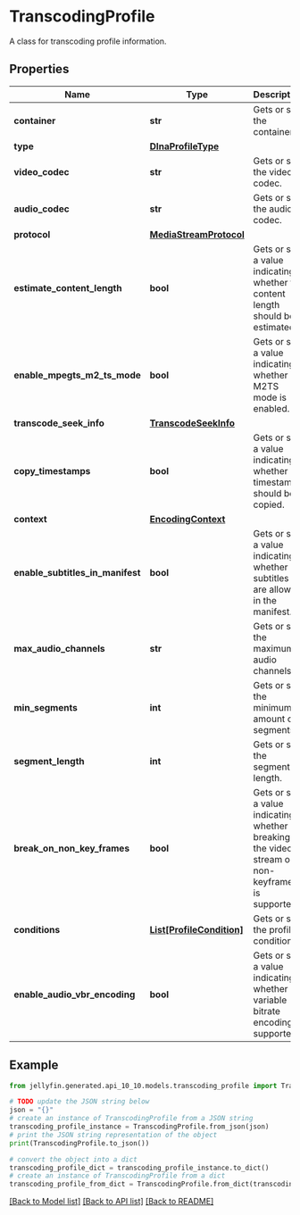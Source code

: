 # TranscodingProfile

A class for transcoding profile information.

## Properties

Name | Type | Description | Notes
------------ | ------------- | ------------- | -------------
**container** | **str** | Gets or sets the container. | [optional] 
**type** | [**DlnaProfileType**](DlnaProfileType.md) |  | [optional] 
**video_codec** | **str** | Gets or sets the video codec. | [optional] 
**audio_codec** | **str** | Gets or sets the audio codec. | [optional] 
**protocol** | [**MediaStreamProtocol**](MediaStreamProtocol.md) |  | [optional] 
**estimate_content_length** | **bool** | Gets or sets a value indicating whether the content length should be estimated. | [optional] [default to False]
**enable_mpegts_m2_ts_mode** | **bool** | Gets or sets a value indicating whether M2TS mode is enabled. | [optional] [default to False]
**transcode_seek_info** | [**TranscodeSeekInfo**](TranscodeSeekInfo.md) |  | [optional] 
**copy_timestamps** | **bool** | Gets or sets a value indicating whether timestamps should be copied. | [optional] [default to False]
**context** | [**EncodingContext**](EncodingContext.md) |  | [optional] 
**enable_subtitles_in_manifest** | **bool** | Gets or sets a value indicating whether subtitles are allowed in the manifest. | [optional] [default to False]
**max_audio_channels** | **str** | Gets or sets the maximum audio channels. | [optional] 
**min_segments** | **int** | Gets or sets the minimum amount of segments. | [optional] [default to 0]
**segment_length** | **int** | Gets or sets the segment length. | [optional] [default to 0]
**break_on_non_key_frames** | **bool** | Gets or sets a value indicating whether breaking the video stream on non-keyframes is supported. | [optional] [default to False]
**conditions** | [**List[ProfileCondition]**](ProfileCondition.md) | Gets or sets the profile conditions. | [optional] 
**enable_audio_vbr_encoding** | **bool** | Gets or sets a value indicating whether variable bitrate encoding is supported. | [optional] [default to True]

## Example

```python
from jellyfin.generated.api_10_10.models.transcoding_profile import TranscodingProfile

# TODO update the JSON string below
json = "{}"
# create an instance of TranscodingProfile from a JSON string
transcoding_profile_instance = TranscodingProfile.from_json(json)
# print the JSON string representation of the object
print(TranscodingProfile.to_json())

# convert the object into a dict
transcoding_profile_dict = transcoding_profile_instance.to_dict()
# create an instance of TranscodingProfile from a dict
transcoding_profile_from_dict = TranscodingProfile.from_dict(transcoding_profile_dict)
```
[[Back to Model list]](../README.md#documentation-for-models) [[Back to API list]](../README.md#documentation-for-api-endpoints) [[Back to README]](../README.md)


